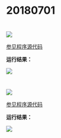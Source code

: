# 20180701

# 

<img src="http://image.renkaigis.com/keepcoding/2018070101.png">

<a href="https://github.com/renkaigis/KeepCoding/tree/master/2018/07/01" target="_blank">参见程序源代码</a>

**运行结果：**

<img src="http://image.renkaigis.com/keepcoding/2018070102.png">

# 

<img src="http://image.renkaigis.com/keepcoding/2018070103.png">

<a href="https://github.com/renkaigis/KeepCoding/tree/master/2018/07/01" target="_blank">参见程序源代码</a>

**运行结果：**

<img src="http://image.renkaigis.com/keepcoding/2018070104.png">